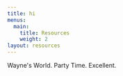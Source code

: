 ```yaml
---
title: hi
menus:
  main:
    title: Resources
    weight: 2
layout: resources
---
```

Wayne's World. Party Time. Excellent.
